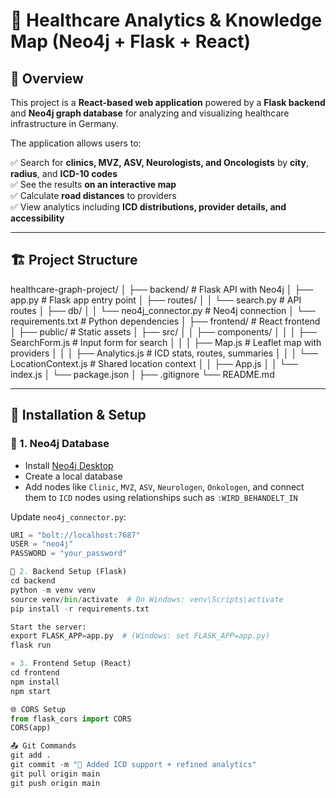 # 🧠 Healthcare Analytics & Knowledge Map (Neo4j + Flask + React)

## 📌 Overview
This project is a **React-based web application** powered by a **Flask backend** and **Neo4j graph database** for analyzing and visualizing healthcare infrastructure in Germany.

The application allows users to:

✅ Search for **clinics, MVZ, ASV, Neurologists, and Oncologists** by **city**, **radius**, and **ICD-10 codes**  
✅ See the results **on an interactive map**  
✅ Calculate **road distances** to providers  
✅ View analytics including **ICD distributions, provider details, and accessibility**

---

## 🏗 Project Structure

healthcare-graph-project/ │ ├── backend/ # Flask API with Neo4j │ ├── app.py # Flask app entry point │ 
├── routes/ │ │ └── search.py # API routes │ 
├── db/ │ │ 
└── neo4j_connector.py # Neo4j connection │ 
└── requirements.txt # Python dependencies │ ├── frontend/ # React frontend │ ├── public/ # Static assets │ ├── src/ │ │ ├── components/ │ │ │ ├── SearchForm.js # Input form for search │ │ │ ├── Map.js # Leaflet map with providers │ │ │ ├── Analytics.js # ICD stats, routes, summaries │ │ │ └── LocationContext.js # Shared location context │ │ ├── App.js │ │ └── index.js │ └── package.json │ ├── .gitignore └── README.md







---

## 🚀 Installation & Setup

### 🔧 1. Neo4j Database

- Install [Neo4j Desktop](https://neo4j.com/download/)
- Create a local database
- Add nodes like `Clinic`, `MVZ`, `ASV`, `Neurologen`, `Onkologen`, and connect them to `ICD` nodes using relationships such as `:WIRD_BEHANDELT_IN`

Update `neo4j_connector.py`:
```python
URI = "bolt://localhost:7687"
USER = "neo4j"
PASSWORD = "your_password"

🐍 2. Backend Setup (Flask)
cd backend
python -m venv venv
source venv/bin/activate  # On Windows: venv\Scripts\activate
pip install -r requirements.txt

Start the server:
export FLASK_APP=app.py  # (Windows: set FLASK_APP=app.py)
flask run

⚛️ 3. Frontend Setup (React)
cd frontend
npm install
npm start

🌐 CORS Setup
from flask_cors import CORS
CORS(app)

📤 Git Commands
git add .
git commit -m "🔧 Added ICD support + refined analytics"
git pull origin main
git push origin main


